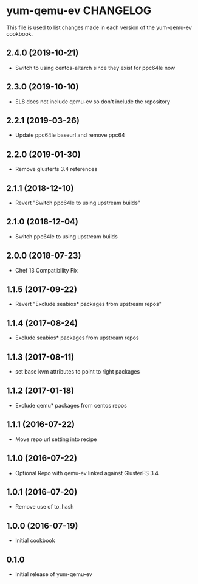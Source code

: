 yum-qemu-ev CHANGELOG
=====================
This file is used to list changes made in each version of the
yum-qemu-ev cookbook.

2.4.0 (2019-10-21)
------------------
- Switch to using centos-altarch since they exist for ppc64le now

2.3.0 (2019-10-10)
------------------
- EL8 does not include qemu-ev so don't include the repository

2.2.1 (2019-03-26)
------------------
- Update ppc64le baseurl and remove ppc64

2.2.0 (2019-01-30)
------------------
- Remove glusterfs 3.4 references

2.1.1 (2018-12-10)
------------------
- Revert "Switch ppc64le to using upstream builds"

2.1.0 (2018-12-04)
------------------
- Switch ppc64le to using upstream builds

2.0.0 (2018-07-23)
------------------
- Chef 13 Compatibility Fix

1.1.5 (2017-09-22)
------------------
- Revert "Exclude seabios* packages from upstream repos"

1.1.4 (2017-08-24)
------------------
- Exclude seabios* packages from upstream repos

1.1.3 (2017-08-11)
------------------
- set base kvm attributes to point to right packages

1.1.2 (2017-01-18)
------------------
- Exclude qemu* packages from centos repos

1.1.1 (2016-07-22)
------------------
- Move repo url setting into recipe

1.1.0 (2016-07-22)
------------------
- Optional Repo with qemu-ev linked against GlusterFS 3.4

1.0.1 (2016-07-20)
------------------
- Remove use of to_hash

1.0.0 (2016-07-19)
------------------
- Initial cookbook

0.1.0
-----
- Initial release of yum-qemu-ev

